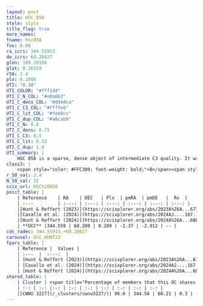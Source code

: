 ```yaml
---
layout: post
title: HSC 858
style: style
title_flag: true
more_names: 
fname: hsc858
fov: 0.08
ra_icrs: 344.55913
de_icrs: 60.20827
glon: 109.30186
glat: 0.36319
r50: 2.4
plx: 0.2888
UTI: "0.38"
UTI_COLOR: "#fff1d4"
UTI_C_N_COL: "#e0a6b3"
UTI_C_dens_COL: "#d4edca"
UTI_C_C3_COL: "#ffffe8"
UTI_C_lit_COL: "#fee8cc"
UTI_C_dup_COL: "#a6cab9"
UTI_C_N: 0.0
UTI_C_dens: 0.75
UTI_C_C3: 0.5
UTI_C_lit: 0.33
UTI_C_dup: 1.0
UTI_summary: |
    HSC 858 is a sparse, dense object of intermediate C3 quality. It was recently reported in the literature. This object shares a large percentage of members with a later reported entry.<br><br><span style="color: #99180f; font-weight: bold;">Warning: </span>contains less than 25 stars with <i>P>0.5</i> estimated.
class3: |
    <span style="color: #FFC300; font-weight: bold;">B</span><span style="color: #FFC300; font-weight: bold;">B</span>
r_50_val: 2.4
N_50_val: 22
scix_url: HSC%20858
posit_table: |
    | Reference    | RA    | DEC   | Plx  | pmRA  | pmDE   |  Rv  |
    | :---         | :---: | :---: | :---: | :---: | :---: | :---: |
    |[Hunt & Reffert (2023)](https://scixplorer.org/abs/2023A%26A...673A.114H) | 344.542 | 60.208 | 0.282 | -2.409 | -2.914 | -- |
    |[Cavallo et al. (2024)](https://scixplorer.org/abs/2024AJ....167...12C) | 344.645 | 60.214 | 0.276 | -- | -- | -- |
    |[Hunt & Reffert (2024)](https://scixplorer.org/abs/2024A%26A...686A..42H) | 344.542 | 60.208 | 0.282 | -2.409 | -2.914 | -- |
    | **UCC** |344.559 | 60.208 | 0.289 | -2.37 | -2.912 | -- | 
cds_radec: 344.55913,+60.20827
carousel: UCC_HUNT23
fpars_table: |
    | Reference |  Values |
    | :---  |  :---:  |
    | [Hunt & Reffert (2023)](https://scixplorer.org/abs/2023A%26A...673A.114H) | `AV50=3.888, diffAV50=1.993, MOD50=12.641, logAge50=8.279` |
    | [Cavallo et al. (2024)](https://scixplorer.org/abs/2024AJ....167...12C) | `AV50=4.05, dMod50=12.85, logAge50=8.15, [Fe/H]50=0.45` |
    | [Hunt & Reffert (2024)](https://scixplorer.org/abs/2024A%26A...686A..42H) | `MassJ=351.136` |
shared_table: |
    | Cluster | <span title="Percentage of members that this OC shares with the ones listed">%</span>   | RA   | DEC   | Plx   | pmRA  | pmDE  | Rv | UTI |
    | :-: | :-: |:-: | :-: | :-: | :-: | :-: | :-: | :-: |
    |[CWNU 3227](/_clusters/cwnu3227/)| 96.0 | 344.56 | 60.21 | 0.3 | -2.36 | -2.91 | -- |0.08 |
---
```

